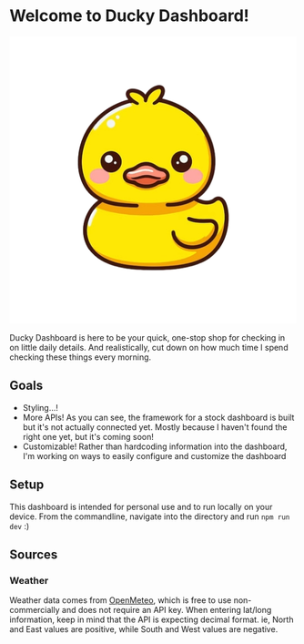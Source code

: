 # Welcome to Ducky Dashboard!
![Yellow cartoon rubber duck named Tony](public/tony.png) 

Ducky Dashboard is here to be your quick, one-stop shop for checking in on little daily details. And realistically, cut down on how much time I spend checking these things every morning. 

## Goals
* Styling...!
* More APIs! As you can see, the framework for a stock dashboard is built but it's not actually connected yet. Mostly because I haven't found the right one yet, but it's coming soon!
* Customizable! Rather than hardcoding information into the dashboard, I'm working on ways to easily configure and customize the dashboard

## Setup
This dashboard is intended for personal use and to run locally on your device. From the commandline, navigate into the directory and run `npm run dev` :)

## Sources
### Weather
Weather data comes from [OpenMeteo](https://open-meteo.com/en/docs), which is free to use non-commercially and does not require an API key. 
When entering lat/long information, keep in mind that the API is expecting decimal format. ie, North and East values are positive, while South and West values are negative.